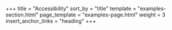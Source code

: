 +++
title = "Accessibility"
sort_by = "title"
template = "examples-section.html"
page_template = "examples-page.html"
weight = 3
insert_anchor_links = "heading"
+++